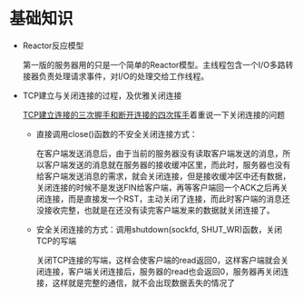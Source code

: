# 基础知识

- Reactor反应模型

  第一版的服务器用的只是一个简单的Reactor模型。主线程包含一个I/O多路转接器负责处理请求事件，对I/O的处理交给工作线程。

- TCP建立与关闭连接的过程，及优雅关闭连接

  [TCP建立连接的三次握手和断开连接的四次挥手](https://www.cnblogs.com/LCCRNblog/p/5228648.html)着重说一下关闭连接的问题

  - 直接调用close()函数的不安全关闭连接方式：

    在客户端发送消息后，由于当前的服务器没有读取客户端发送的消息，所以客户端发送的消息就在服务器的接收缓冲区里，而此时，服务器也没有给客户端发送消息的需求，就会关闭连接，但是接收缓冲区中还有数据，关闭连接的时候不是发送FIN给客户端，再等客户端回一个ACK之后再关闭连接，而是直接发一个RST，主动关闭了连接，而此时客户端的消息还没接收完整，也就是在还没有读完客户端发来的数据就关闭连接了。

  - 安全关闭连接的方式：调用shutdown(sockfd, SHUT_WR)函数，关闭TCP的写端

    关闭TCP连接的写端，这样会使客户端的read返回0，这样客户端就会关闭连接，客户端关闭连接后，服务器的read也会返回0，服务器再关闭连接，这样就是完整的通信，就不会出现数据丢失的情况了

    

    